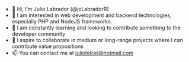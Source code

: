 - 👋 Hi, I’m Julio Labrador (@jcLabradorR)
- 👀 I am interested in web development and backend technologies, especially PHP and NodeJS frameworks.
- 🌱 I am constantly learning and looking to contribute something to the developer community
- 💞️ I aspire to collaborate in medium or long-range projects where I can contribute value propositions
- 📫 You can contact me at juliotelcel@hotmail.com

<!---
jcLabradorR/jcLabradorR is a ✨ special ✨ repository because its `README.md` (this file) appears on your GitHub profile.
You can click the Preview link to take a look at your changes.
--->
